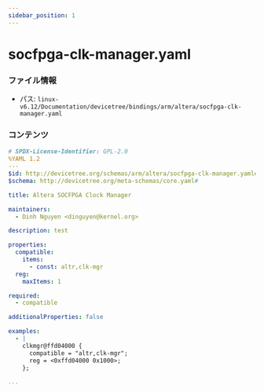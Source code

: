 ```yaml
---
sidebar_position: 1
---
```

# socfpga-clk-manager.yaml

### ファイル情報

- パス: `linux-v6.12/Documentation/devicetree/bindings/arm/altera/socfpga-clk-manager.yaml`

### コンテンツ

```yaml
# SPDX-License-Identifier: GPL-2.0
%YAML 1.2
---
$id: http://devicetree.org/schemas/arm/altera/socfpga-clk-manager.yaml#
$schema: http://devicetree.org/meta-schemas/core.yaml#

title: Altera SOCFPGA Clock Manager

maintainers:
  - Dinh Nguyen <dinguyen@kernel.org>

description: test

properties:
  compatible:
    items:
      - const: altr,clk-mgr
  reg:
    maxItems: 1

required:
  - compatible

additionalProperties: false

examples:
  - |
    clkmgr@ffd04000 {
      compatible = "altr,clk-mgr";
      reg = <0xffd04000 0x1000>;
    };

...

```
